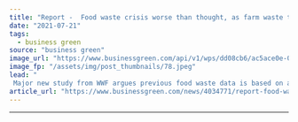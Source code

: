 ```yaml
---
title: "Report -  Food waste crisis worse than thought, as farm waste tops one billion tonnes"
date: "2021-07-21"
tags: 
  - business green
source: "business green"
image_url: "https://www.businessgreen.com/api/v1/wps/dd08cb6/ac5ace0e-0207-4d53-9fff-38e4089c9707/2/farming-tractor-crops-185x114.jpeg"
image_fp: "/assets/img/post_thumbnails/78.jpeg"
lead: "
 Major new study from WWF argues previous food waste data is based on a major underestimate, thanks to huge amounts of food lost before it leaves the farm ..."
article_url: "https://www.businessgreen.com/news/4034771/report-food-waste-crisis-worse-farm-waste-tops-billion-tonnes"
---
```


---

